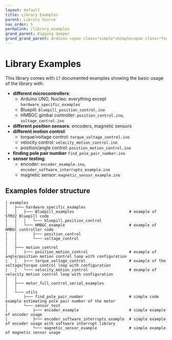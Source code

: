 ```yaml
---
layout: default
title: Library Examples
parent: Library Source
nav_order: 5
permalink: /library_examples
grand_parent: Digging deeper
grand_grand_parent: Arduino <span class="simple">Simple<span class="foc">FOC</span>library</span>
---
```



# Library Examples

This library comes with `17` documented examples showing the basic usage of the library with:
- **different microcontrollers**: 
    - Arduino UNO, Nucleo: everything except `hardware_specific_examples`
    - Bluepill: `bluepill_position_control.ino`
    - HMBGC gimbal controller: `position_control.ino`, `voltage_control.ino`
- **different position sensors**: encoders, magnetic sensors 
- **different motion control**: <br>
  - torque/voltage control: `torque_voltage_control.ino`
  - velocity control:  `velocity_motion_control.ino`
  - position/angle control: `position_motion_control.ino`
- **finding pole pair number** `find_pole_pair_number.ino`
- **sensor testing**:
  - encoder: `encoder_example.ino`, `encoder_software_interrupts_example.ino`
  - magnetic sensor: `magnetic_sensor_example.ino`

## Examples folder structure
```shell
| examples
│   ├─── hardware_specific_examples
│   │   ├─── Bluepill_examples                        # example of STM32 Bluepill code
│   │   │   └─── bluepill_position_control
│   │   └─── HMBGC_example                            # example of HMBGC controller code
│   │       ├─── position_control
│   │       └─── voltage_control
|   |
│   ├─── motion_control
│   │   ├─── position_motion_control                  # example of angle/position motion control loop with configuration
│   │   ├─── torque_voltage_control                   # example of the voltage/torque control loop with configuration
│   │   └─── velocity_motion_control                  # example of velocity motion control loop with configuration
│   │
│   ├─── motor_full_control_serial_examples
│   │
│   └─── utils
│       ├─── find_pole_pair_number                    # simple code example estimating pole pair number of the motor
│       └─── sensor_test
│           ├─── encoder_example                      # simple example of encoder usage
│           ├─── encoder_software_interrupts_example  # simple example of encoder usage with software interrupt library
            └─── magnetic_sensor_example              # simple example of magnetic sensor usage
```
